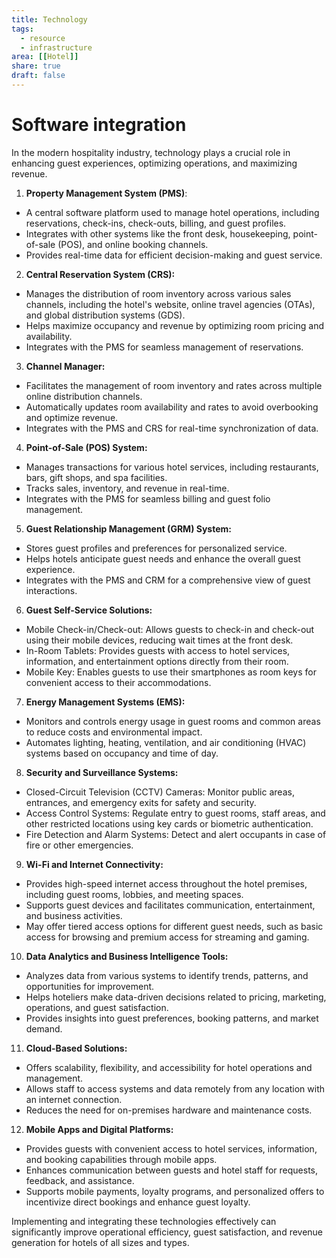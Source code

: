 ```yaml
---
title: Technology
tags:
  - resource
  - infrastructure
area: [[Hotel]]
share: true
draft: false
---
```


# Software integration

In the modern hospitality industry, technology plays a crucial role in enhancing guest experiences, optimizing operations, and maximizing revenue.

1. **Property Management System (PMS)**:
  - A central software platform used to manage hotel operations, including reservations, check-ins, check-outs, billing, and guest profiles.
  - Integrates with other systems like the front desk, housekeeping, point-of-sale (POS), and online booking channels.
  - Provides real-time data for efficient decision-making and guest service.

2. **Central Reservation System (CRS):**
  - Manages the distribution of room inventory across various sales channels, including the hotel's website, online travel agencies (OTAs), and global distribution systems (GDS).
  - Helps maximize occupancy and revenue by optimizing room pricing and availability.
  - Integrates with the PMS for seamless management of reservations.

3. **Channel Manager:**
  - Facilitates the management of room inventory and rates across multiple online distribution channels.
  - Automatically updates room availability and rates to avoid overbooking and optimize revenue.
  - Integrates with the PMS and CRS for real-time synchronization of data.

4. **Point-of-Sale (POS) System:**
  - Manages transactions for various hotel services, including restaurants, bars, gift shops, and spa facilities.
  - Tracks sales, inventory, and revenue in real-time.
  - Integrates with the PMS for seamless billing and guest folio management.

5. **Guest Relationship Management (GRM) System:**
  - Stores guest profiles and preferences for personalized service.
  - Helps hotels anticipate guest needs and enhance the overall guest experience.
  - Integrates with the PMS and CRM for a comprehensive view of guest interactions.

6. **Guest Self-Service Solutions:**
  - Mobile Check-in/Check-out: Allows guests to check-in and check-out using their mobile devices, reducing wait times at the front desk.
  - In-Room Tablets: Provides guests with access to hotel services, information, and entertainment options directly from their room.
  - Mobile Key: Enables guests to use their smartphones as room keys for convenient access to their accommodations.

7. **Energy Management Systems (EMS):**
  - Monitors and controls energy usage in guest rooms and common areas to reduce costs and environmental impact.
  - Automates lighting, heating, ventilation, and air conditioning (HVAC) systems based on occupancy and time of day.

8. **Security and Surveillance Systems:**
  - Closed-Circuit Television (CCTV) Cameras: Monitor public areas, entrances, and emergency exits for safety and security.
  - Access Control Systems: Regulate entry to guest rooms, staff areas, and other restricted locations using key cards or biometric authentication.
  - Fire Detection and Alarm Systems: Detect and alert occupants in case of fire or other emergencies.

9. **Wi-Fi and Internet Connectivity:**
  - Provides high-speed internet access throughout the hotel premises, including guest rooms, lobbies, and meeting spaces.
  - Supports guest devices and facilitates communication, entertainment, and business activities.
  - May offer tiered access options for different guest needs, such as basic access for browsing and premium access for streaming and gaming.

10. **Data Analytics and Business Intelligence Tools:**
  - Analyzes data from various systems to identify trends, patterns, and opportunities for improvement.
  - Helps hoteliers make data-driven decisions related to pricing, marketing, operations, and guest satisfaction.
  - Provides insights into guest preferences, booking patterns, and market demand.

11. **Cloud-Based Solutions:**
  - Offers scalability, flexibility, and accessibility for hotel operations and management.
  - Allows staff to access systems and data remotely from any location with an internet connection.
  - Reduces the need for on-premises hardware and maintenance costs.

12. **Mobile Apps and Digital Platforms:**
  - Provides guests with convenient access to hotel services, information, and booking capabilities through mobile apps.
  - Enhances communication between guests and hotel staff for requests, feedback, and assistance.
  - Supports mobile payments, loyalty programs, and personalized offers to incentivize direct bookings and enhance guest loyalty.

Implementing and integrating these technologies effectively can significantly improve operational efficiency, guest satisfaction, and revenue generation for hotels of all sizes and types.